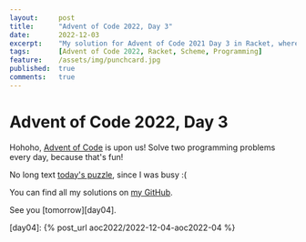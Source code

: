 ```yaml
---
layout:     post
title:      "Advent of Code 2022, Day 3"
date:       2022-12-03
excerpt:    "My solution for Advent of Code 2021 Day 3 in Racket, where we "
tags:       [Advent of Code 2022, Racket, Scheme, Programming]
feature:    /assets/img/punchcard.jpg
published:  true
comments:   true
---
```

# Advent of Code 2022, Day 3

Hohoho, [Advent of Code][aoc] is upon us! Solve two programming problems every day, because that's fun!

No long text [today's puzzle][aoc03], since I was busy :(

You can find all my solutions on [my GitHub][gh].

See you [tomorrow][day04].


[br]: https://beautifulracket.com
[aoc]: https://adventofcode.com/2022
[aoc03]: https://adventofcode.com/2022/day/3
[hask]: https://wiki.haskell.org/Haskell
[scm]: https://en.wikipedia.org/wiki/Scheme_(programming_language)
[chez]: https://cisco.github.io/ChezScheme/
[ghc]: https://www.haskell.org/ghc/
[apl]: https://en.wikipedia.org/wiki/APL_(programming_language)
[rkt]: https://racket-lang.org
[forth]: https://en.wikipedia.org/wiki/Forth_(programming_language)
[dsl]: https://en.wikipedia.org/wiki/Domain-specific_language
[gh]: https://github.com/georgjz/advent-of-code-2022
[input]: https://github.com/georgjz/advent-of-code-2021/blob/main/Day_01_Sonar_Sweep/Input.txt
[comp]: https://en.wikipedia.org/wiki/Function_composition_(computer_science)
[pure]: https://en.wikipedia.org/wiki/Pure_function
[day04]: {% post_url aoc2022/2022-12-04-aoc2022-04 %}